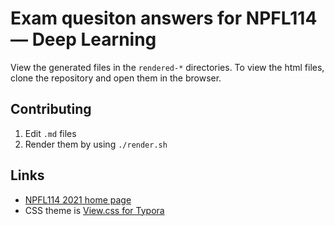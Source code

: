 # Exam quesiton answers for NPFL114 — Deep Learning

View the generated files in the `rendered-*` directories. To view the html files, clone the repository and open them in the browser.

## Contributing 

1. Edit `.md` files
2. Render them by using `./render.sh`

## Links

- [NPFL114 2021 home page](https://ufal.mff.cuni.cz/courses/npfl114/2021-summer#home)
- CSS theme is [View.css for Typora](https://github.com/blinkfox/typora-vue-theme?files=1)

